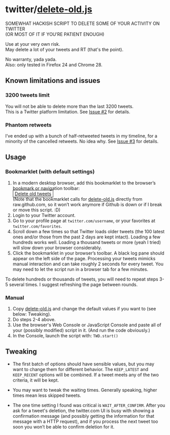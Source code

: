 # twitter/[delete-old.js](delete-old.js)

SOMEWHAT HACKISH SCRIPT TO DELETE SOME OF YOUR ACTIVITY ON TWITTER  
(OR MOST OF IT IF YOU’RE PATIENT ENOUGH)

Use at your very own risk.  
May delete a lot of your tweets and RT (that's the point).

No warranty, yada yada.  
Also: only tested in Firefox 24 and Chrome 28.

## Known limitations and issues

### 3200 tweets limit

You will not be able to delete more than the last 3200 tweets.  
This is a Twitter platform limitation. See [Issue #2](https://github.com/fvsch/userscripts/issues/2) for details.

### Phantom retweets

I’ve ended up with a bunch of half-retweeted tweets in my timeline, for a minority of the cancelled retweets. No idea why. See [Issue #3](https://github.com/fvsch/userscripts/issues/3) for details.

## Usage

### Bookmarklet (with default settings)

1. In a modern desktop browser, add this bookmarklet to the browser’s bookmark or navigation toolbar:  
   <a href="javascript:(function()%7Bfunction%20callback()%7BTWD.start()%7Dvar%20s%3Ddocument.createElement(%22script%22)%3Bs.src%3D%22https%3A%2F%2Fraw.github.com%2Ffvsch%2Fuserscripts%2Fmaster%2Fcleanup%2Ftwitter%2Fdelete-old.js%22%3Bif(s.addEventListener)%7Bs.addEventListener(%22load%22%2Ccallback%2Cfalse)%7Delse%20if(s.readyState)%7Bs.onreadystatechange%3Dcallback%7Ddocument.body.appendChild(s)%3B%7D)()" style="border:solid 1px;padding: 2px 5px;">Delete old tweets</a>  
   (Note that the bookmarklet calls for [delete-old.js](https://raw.github.com/fvsch/userscripts/master/cleanup/twitter/delete-old.js) directly from raw.github.com, so it won’t work anymore if Github is down or if I break or move this script. :D)
2. Login to your Twitter account.
3. Go to your profile page at `twitter.com/username`, or your favorites at `twitter.com/favorites`.
4. Scroll down a few times so that Twitter loads older tweets (the 100 latest ones and/or those from the past 2 days are kept intact). Loading a few hundreds works well. Loading a thousand tweets or more (yeah I tried) will slow down your browser considerably.
5. Click the bookmarklet in your browser’s toolbar. A black log pane should appear on the left side of the page. Processing your tweets mimicks manual interaction and can take roughly 2 seconds for every tweet. You may need to let the script run in a browser tab for a few minutes.

To delete hundreds or thousands of tweets, you will need to repeat steps 3-5 several times. I suggest refreshing the page between rounds.

### Manual

1. Copy [delete-old.js](delete-old.js) and change the default values if you want to (see below: Tweaking).
2. Do steps 2-4 above.
3. Use the browser's Web Console or JavaScript Console and paste all of your (possibly modified) script in it. (And run the code obviously.)
4. In the Console, launch the script with: `TWD.start()`

## Tweaking

- The first batch of options should have sensible values, but you may want to change them for different behavior. The `KEEP_LATEST` and `KEEP_RECENT` options will be combined. If a tweet meets any of the two criteria, it will be kept.

- You may want to tweak the waiting times. Generally speaking, higher times mean less skipped tweets.

- The one time setting I found was critical is `WAIT_AFTER_CONFIRM`. After you ask for a tweet's deletion, the twitter.com UI is busy with showing a confirmation message (and possibly getting the information for that message with a HTTP request), and if you process the next tweet too soon you won’t be able to confirm deletion for it.
